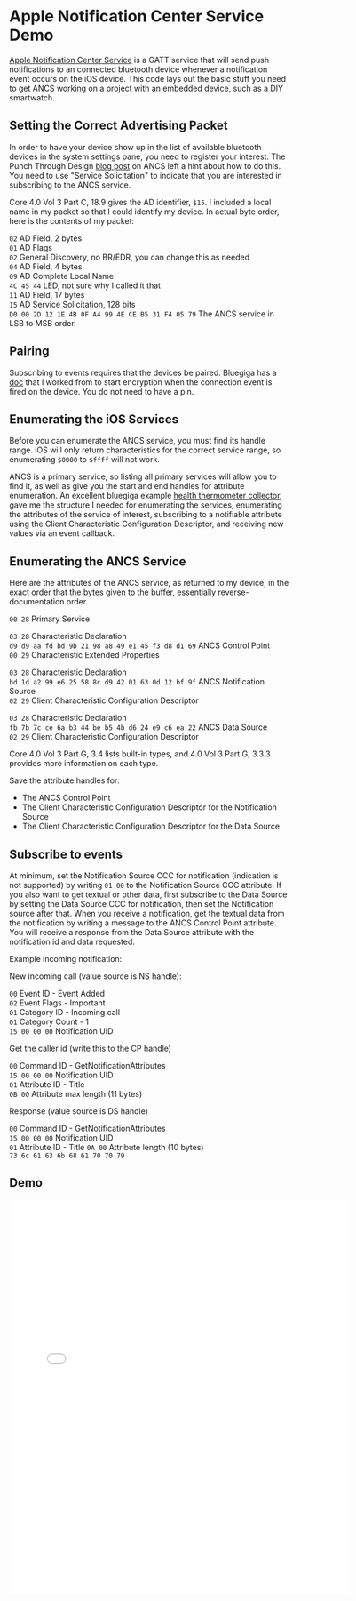 # Apple Notification Center Service Demo #
[Apple Notification Center Service](https://developer.apple.com/library/ios/documentation/CoreBluetooth/Reference/AppleNotificationCenterServiceSpecification/AppleNotificationCenterServiceSpecification.pdf) is a GATT service that will send push notifications to an connected bluetooth device whenever a notification event occurs on the iOS device.
This code lays out the basic stuff you need to get ANCS working on a project with an embedded device, such as a DIY smartwatch. 

## Setting the Correct Advertising Packet ##
In order to have your device show up in the list of available bluetooth devices in the system settings pane, you need to register your interest. The Punch Through Design [blog post](http://blog.punchthrough.com/post/63658238857/the-apple-notification-center-service-or-wtf-is) on ANCS left a hint about how to do this.  You need to use "Service Solicitation" to indicate that you are interested in subscribing to the ANCS service.

Core 4.0 Vol 3 Part C, 18.9 gives the AD identifier, `$15`.   I included a local name in my packet so that I could identify my device.  In actual byte order, here is the contents of my packet:

`02` AD Field, 2 bytes  
`01` AD Flags  
`02` General Discovery, no BR/EDR, you can change this as needed  
`04` AD Field, 4 bytes  
`09` AD Complete Local Name  
`4C 45 44` LED, not sure why I called it that  
`11` AD Field, 17 bytes  
`15` AD Service Solicitation, 128 bits  
`D0 00 2D 12 1E 4B 0F A4 99 4E CE B5 31 F4 05 79` The ANCS service in LSB to MSB order.

## Pairing ##
Subscribing to events requires that the devices be paired.  Bluegiga has a [doc](https://bluegiga.zendesk.com/entries/22882472--REFERENCE-Bonding-encryption-and-MITM-protection-with-the-BLE112) that I worked from to start encryption when the connection event is fired on the device.  You do not need to have a pin.

## Enumerating the iOS Services  ##
Before you can enumerate the ANCS service, you must find its handle range.  iOS will only return characteristics for the correct service range, so enumerating `$0000` to `$ffff` will not work.

ANCS is a primary service, so listing all primary services will allow you to find it, as well as give you the start and end handles for attribute enumeration.  An excellent bluegiga example [health thermometer collector](https://bluegiga.zendesk.com/entries/23999407--BGScript-htm-collector-Health-Thermometer-collector-BLE-master-), gave me the structure I needed for enumerating the services, enumerating the attributes of the service of interest, subscribing to a notifiable attribute using the Client Characteristic Configuration Descriptor, and receiving new values via an event callback.

## Enumerating the ANCS Service ##
Here are the attributes of the ANCS service, as returned to my device, in the exact order that the bytes given to the buffer, essentially reverse-documentation order.

`00 28` Primary Service

`03 28` Characteristic Declaration  
`d9 d9 aa fd bd 9b 21 98 a8 49 e1 45 f3 d8 d1 69`  ANCS Control Point  
`00 29` Characteristic Extended Properties  

`03 28` Characteristic Declaration  
`bd 1d a2 99 e6 25 58 8c d9 42 01 63 0d 12 bf 9f` ANCS Notification Source  
`02 29` Client Characteristic Configuration Descriptor  

`03 28` Characteristic Declaration  
`fb 7b 7c ce 6a b3 44 be b5 4b d6 24 e9 c6 ea 22` ANCS Data Source  
`02 29` Client Characteristic Configuration Descriptor  

Core 4.0 Vol 3 Part G, 3.4 lists built-in types, and 4.0 Vol 3 Part G, 3.3.3 provides more information on each type.

Save the attribute handles for:
- The ANCS Control Point
- The Client Characteristic Configuration Descriptor for the Notification Source
- The Client Characteristic Configuration Descriptor for the Data Source

## Subscribe to events ##
At minimum, set the Notification Source CCC for notification (indication is not supported) by writing `01 00` to the Notification Source CCC attribute.  If you also want to get textual or other data, first subscribe to the Data Source by setting the Data Source CCC for notification, then set the Notification source after that.  When you receive a notification, get the textual data from the notification by writing a message to the ANCS Control Point attribute.  You will receive a response from the Data Source attribute with the notification id and data requested.

Example incoming notification:

New incoming call (value source is NS handle):

`00` Event ID - Event Added  
`02` Event Flags - Important  
`01` Category ID - Incoming call  
`01` Category Count - 1  
`15 00 00 00` Notification UID

Get the caller id (write this to the CP handle)

`00` Command ID - GetNotificationAttributes  
`15 00 00 00` Notification UID  
`01` Attribute ID - Title  
`0B 00` Attribute max length (11 bytes)  

Response (value source is DS handle)

`00` Command ID - GetNotificationAttributes  
`15 00 00 00` Notification UID  
`01` Attribute ID - Title 
`0A 00` Attribute length (10 bytes)  
`73 6c 61 63 6b 68 61 70 70 79`


## Demo ##
<iframe src="//instagram.com/p/jf3HmdQwsb/embed/" width="612" height="710" frameborder="0" scrolling="no" allowtransparency="true"></iframe>
